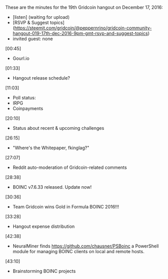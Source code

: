 These are the minutes for the 19th Gridcoin hangout on December 17, 2016:

* [listen] (waiting for upload)
* [RSVP & Suggest topics] (https://steemit.com/gridcoin/@peppernrino/gridcoin-community-hangout-019-17th-dec-2016-9pm-gmt-rsvp-and-suggest-topics)
* invited guest: none

[00:45]
* Gourl.io

[01:33]
* Hangout release schedule?

[11:03]
* Poll status:
* IRPG
* Coinpayments

[20:10]
* Status about recent & upcoming challenges

[26:15]
* "Where's the Whitepaper, fkinglag?"

[27:07]
* Reddit auto-moderation of Gridcoin-related comments

[28:38]
* BOINC v7.6.33 released. Update now!

[30:36]
* Team Gridcoin wins Gold in Formula BOINC 2016!!!

[33:28]
* Hangout expense distribution

[42:38]
* NeuralMiner finds https://github.com/chausner/PSBoinc a PowerShell module for managing BOINC clients on local and remote hosts.

[43:10]
* Brainstorming BOINC projects
